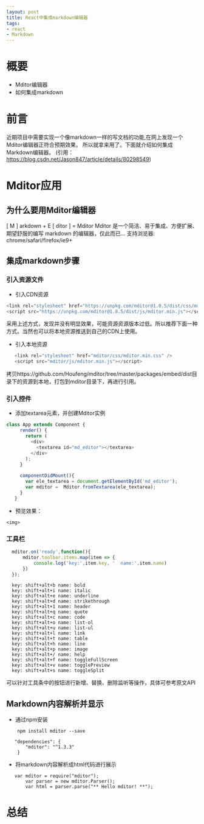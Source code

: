 ```yaml
---
layout: post
title: React中集成markdown编辑器
tags:
- react
- Markdown
---
```


# 概要
   -  Mditor编辑器
   -  如何集成markdown
# 前言
   
   近期项目中需要实现一个像markdown一样的写文档的功能,在网上发现一个Mditor编辑器正符合预期效果。
   所以就拿来用了。下面就介绍如何集成Markdown编辑器。
   (引用：https://blog.csdn.net/Jason847/article/details/80298549)
   
# Mditor应用
   
## 为什么要用Mditor编辑器
   [ M ] arkdown + E [ ditor ] = Mditor 
   Mditor 是一个简洁、易于集成、方便扩展、期望舒服的编写 markdown 的编辑器，仅此而已… 
   支持浏览器: chrome/safari/firefox/ie9+
   
## 集成markdown步骤

### 引入资源文件
   - 引入CDN资源
   
```javaScript
<link rel="stylesheet" href="https://unpkg.com/mditor@1.0.5/dist/css/mditor.min.css" />
<script src="https://unpkg.com/mditor@1.0.5/dist/js/mditor.min.js"></script>
```  
   采用上述方式，发现并没有明显效果，可能资源资源版本过低。所以推荐下面一种方式。当然也可以将本地资源推送到自己的CDN上使用。
   
   - 引入本地资源
```javaScript   
   <link rel="stylesheet" href="mditor/css/mditor.min.css" />
   <script src="mditor/js/mditor.min.js"></script>
```  
  拷贝https://github.com/Houfeng/mditor/tree/master/packages/embed/dist目录下的资源到本地，打包到mditor目录下，再进行引用。

### 引入控件

   * 添加textarea元素，并创建Mditor实例
```javaScript   
class App extends Component {
     render() {
       return (
         <div>
           <textarea id="md_editor"></textarea>
         </div>
       );
     }
   
     componentDidMount(){
       var ele_textarea = document.getElementById('md_editor');
       var mditor =  Mditor.fromTextarea(ele_textarea);
     }
   }   
```     
   * 预览效果： 

    <img>
    
### 工具栏

```javaScript   
  mditor.on('ready',function(){
      mditor.toolbar.items.map(item => {
          console.log('key:',item.key, '  name:',item.name)
      })
  });
```   

```Text   
  key: shift+alt+b name: bold 
  key: shift+alt+i name: italic 
  key: shift+alt+e name: underline 
  key: shift+alt+d name: strikethrough 
  key: shift+alt+1 name: header 
  key: shift+alt+q name: quote 
  key: shift+alt+c name: code 
  key: shift+alt+o name: list-ol 
  key: shift+alt+u name: list-ul 
  key: shift+alt+l name: link 
  key: shift+alt+t name: table 
  key: shift+alt+h name: line 
  key: shift+alt+p name: image 
  key: shift+alt+/ name: help 
  key: shift+alt+f name: toggleFullScreen 
  key: shift+alt+v name: togglePreview 
  key: shift+alt+s name: toggleSplit
```  
   可以针对工具条中的按钮进行新增、替换、删除监听等操作，具体可参考原文API
## Markdown内容解析并显示
* 通过npm安装
```Text   
    npm install mditor --save
```  

```Text   
   "dependencies": {
       "mditor": "^1.3.3"
    }
```  
* 将markdown内容解析成html代码进行展示
```Text   
   var mditor = require("mditor");
       var parser = new mditor.Parser();
       var html = parser.parse("** Hello mditor! **");   
```
# 总结
 